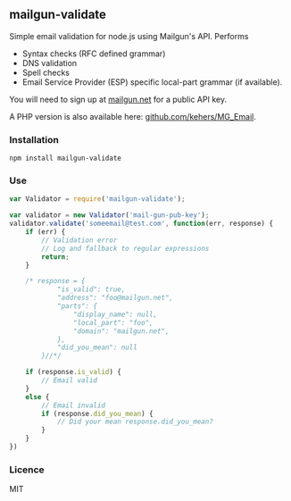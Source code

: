 ## mailgun-validate

Simple email validation for node.js using Mailgun's API. Performs

- Syntax checks (RFC defined grammar)
- DNS validation
- Spell checks
- Email Service Provider (ESP) specific local-part grammar (if available).

You will need to sign up at [mailgun.net](https://mailgun.net/) for a public API key.

A PHP version is also available here: [github.com/kehers/MG_Email](https://github.com/kehers/MG_Email/).

### Installation

```
npm install mailgun-validate
```

### Use

```javascript
var Validator = require('mailgun-validate');

var validator = new Validator('mail-gun-pub-key');
validator.validate('someemail@test.com', function(err, response) {
	if (err) {
		// Validation error
		// Log and fallback to regular expressions
		return;
	}

	/* response = {
	        "is_valid": true,
	        "address": "foo@mailgun.net",
	        "parts": {
	            "display_name": null,
	            "local_part": "foo",
	            "domain": "mailgun.net",
	        },
	        "did_you_mean": null
		}//*/

	if (response.is_valid) {
		// Email valid
	}
	else {
		// Email invalid
		if (response.did_you_mean) {
			// Did your mean response.did_you_mean?
		}
	}
})
```


### Licence

MIT